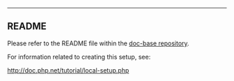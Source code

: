 ----------------------------------------------------------------------
README
----------------------------------------------------------------------

Please refer to the README file within the [doc-base repository](https://github.com/php/doc-base/blob/master/README.md).

For information related to creating this setup, see:

  http://doc.php.net/tutorial/local-setup.php
